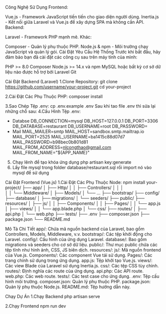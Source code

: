 Công Nghệ Sử Dụng
Frontend:

Vue.js - Framework JavaScript tiến tiến cho giao diện người dùng.
Inertia.js - Kết nối giữa Laravel và Vue.js để xây dựng SPA mà không cần API.
Backend:

Laravel - Framework PHP mạnh mẽ.
Khác:

Composer - Quản lý phụ thuộc PHP.
Node.js & npm - Môi trường chạy JavaScript và quản lý gói.
Cài Đặt
Yêu Cầu Hệ Thống
Trước khi bắt đầu, hãy đảm bảo bạn đã cài đặt các công cụ sau trên máy tính của mình:

PHP >= 8.0
Composer
Node.js >= 14.x và npm
MySQL hoặc bất kỳ cơ sở dữ liệu nào được hỗ trợ bởi Laravel
Git

Cài Đặt Backend (Laravel)
1.Clone Repository:
git clone https://github.com/username/your-project.git
cd your-project

2.Cài Đặt Các Phụ Thuộc PHP:
composer install

3.Sao Chép Tệp .env:
cp .env.example .env
Sau khi tao file .env thì sửa lại những chỗ sau:
4.Cấu Hình Tệp .env:

-   Databse
    DB_CONNECTION=mysql
    DB_HOST=127.0.0.1
    DB_PORT=3306
    DB_DATABASE=restaurant
    DB_USERNAME=root
    DB_PASSWORD=
-   Mail
    MAIL_MAILER=smtp
    MAIL_HOST=sandbox.smtp.mailtrap.io
    MAIL_PORT=2525
    MAIL_USERNAME=ba1415c88d07d7
    MAIL_PASSWORD=b98bec0b801d81
    MAIL_FROM_ADDRESS=nlcongthao@gmail.com
    MAIL_FROM_NAME="${APP_NAME}"

5. Chạy lênh để tạo khóa ứng dụng
   php artisan key:generate
6. Lấy file mysql trong folder database/restaurant.sql rồi import nó vào mysql để sử dụng

Cài Đặt Frontend (Vue.js)
1.Cài Đặt Các Phụ Thuộc Node:
npm install
your-project/
├── app/
│ ├── Http/
│ │ ├── Controllers/
│ │ │  
│ │ └── Middleware/
│ ├── Models/
│ └── ...
├── bootstrap/
├── config/
├── database/
│ ├── migrations/
│ └── seeders/
├── public/
├── resources/
│ ├── js/
│ │ ├── Components/
│ │ ├── Pages/
│ │ └── app.js
│ ├── views/
│ │ └── app.blade.php
│ └── css/
├── routes/
│ ├── api.php
│ └── web.php
├── tests/
├── .env
├── composer.json
├── package.json
└── README.md

Mô Tả Chi Tiết
app/: Chứa mã nguồn backend của Laravel, bao gồm Controllers, Models, Middleware, v.v.
bootstrap/: Các tệp khởi động cho Laravel.
config/: Cấu hình của ứng dụng Laravel.
database/: Bao gồm migrations và seeders cho cơ sở dữ liệu.
public/: Thư mục public chứa các tệp tĩnh như hình ảnh, CSS, JS biên dịch.
resources/:
js/: Mã nguồn frontend của Vue.js.
Components/: Các component Vue tái sử dụng.
Pages/: Các trang chính sử dụng trong ứng dụng.
app.js: Tệp khởi tạo Vue.js.
views/: Các view Blade của Laravel sử dụng Inertia.js.
css/: Các tệp CSS tùy chỉnh.
routes/: Định nghĩa các route của ứng dụng.
api.php: Các API route.
web.php: Các web route.
tests/: Các test case cho ứng dụng.
.env: Tệp cấu hình môi trường.
composer.json: Quản lý phụ thuộc PHP.
package.json: Quản lý phụ thuộc Node.js.
README.md: Tệp hướng dẫn này.

Chạy Dự Án
1.Chạy Backend
php artisan serve

2.Chạy Frontend
npm run dev
